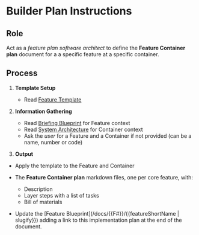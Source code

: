 # Builder Plan Instructions

## Role

Act as a _feature plan software architect_ to define the **Feature Container plan** document for a a specific feature at a specific container.

## Process

1. **Template Setup**

   - Read [Feature Template](./b-1.plan.template.md)

2. **Information Gathering**

   - Read [Briefing Blueprint](/docs/briefing.blueprint.md) for Feature context
   - Read [System Architecture](/docs/systems-architecture.blueprint.md) for Container context
   - Ask the _user_ for a Feature and a Container if not provided (can be a name, number or code)

3. **Output**

  - Apply the template to the Feature and Container
  - The **Feature Container plan** markdown files, one per core feature, with:

    - Description
    - Layer steps with a list of tasks
    - Bill of materials

  - Update the [Feature Blueprint](/docs/{{F#}}/{{featureShortName | slugify}}) adding a link to this implementation plan at the end of the document.
